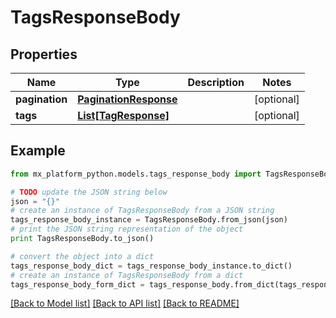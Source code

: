 # TagsResponseBody


## Properties
Name | Type | Description | Notes
------------ | ------------- | ------------- | -------------
**pagination** | [**PaginationResponse**](PaginationResponse.md) |  | [optional] 
**tags** | [**List[TagResponse]**](TagResponse.md) |  | [optional] 

## Example

```python
from mx_platform_python.models.tags_response_body import TagsResponseBody

# TODO update the JSON string below
json = "{}"
# create an instance of TagsResponseBody from a JSON string
tags_response_body_instance = TagsResponseBody.from_json(json)
# print the JSON string representation of the object
print TagsResponseBody.to_json()

# convert the object into a dict
tags_response_body_dict = tags_response_body_instance.to_dict()
# create an instance of TagsResponseBody from a dict
tags_response_body_form_dict = tags_response_body.from_dict(tags_response_body_dict)
```
[[Back to Model list]](../README.md#documentation-for-models) [[Back to API list]](../README.md#documentation-for-api-endpoints) [[Back to README]](../README.md)


